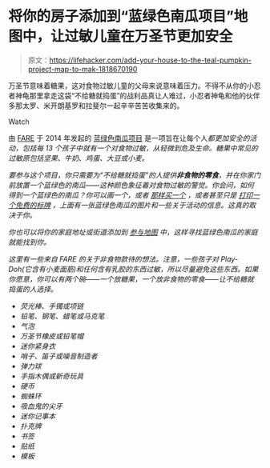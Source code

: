 # 将你的房子添加到“蓝绿色南瓜项目”地图中，让过敏儿童在万圣节更加安全

> 原文：<https://lifehacker.com/add-your-house-to-the-teal-pumpkin-project-map-to-mak-1818670190>

万圣节意味着糖果，这对食物过敏儿童的父母来说意味着压力。不得不从你的小忍者神龟那里拿走这袋“不给糖就捣蛋”的战利品真让人难过，小忍者神龟和他的伙伴多那太罗、米开朗基罗和拉斐尔一起辛辛苦苦收集来的。

Watch

由 [FARE](https://www.foodallergy.org/) 于 2014 年发起的 [蓝绿色南瓜项目](https://www.foodallergy.org/education-awareness/teal-pumpkin-project/) 是一项旨在让每个人*都更加安全的活动，包括每 13 个孩子中就有一个对食物过敏，从轻微到危及生命。糖果中常见的过敏原包括坚果、牛奶、鸡蛋、大豆或小麦。*

*要参与这个项目，你只需要为“不给糖就捣蛋”的人提供**非食物的零食**，并在你家门前放置一个蓝绿色的南瓜——这种颜色象征着对食物过敏的警觉。你会问，如何得到一个蓝绿色的南瓜？你可以画一个，或者 [那样买一个](http://www.michaels.com/9in-teal-craft-pumpkin-by-ashland/10514333.html?mkwid=sBOv2GXqu|pcrid|102013289952|pkw||pmt||pdv|c|prd|10514333&cm_mmc=zadv_PLASearch-_-google-_-All-Products-_-All-Products&utm_source=google&utm_term=&utm_campaign=All-Products&utm_medium=cpc&utm_content=sBOv2GXqu|pcrid|102013289952|pkw||pmt||pdv|c|prd|10514333&gclid=EAIaIQobChMI0fzO5cK51gIVC2t-Ch1VjQuLEAQYAiABEgJU1vD_BwE) ，或者甚至只是 [打印一个免费的标牌](https://www.foodallergy.org/education-awareness/teal-pumpkin-project/free-resources) ，上面有一张蓝绿色南瓜的图片和一些关于活动的信息。这真的取决于你。*

*你也可以将你的家庭地址或街道添加到 [参与地图](https://www.foodallergy.org/education-awareness/teal-pumpkin-project/map) 中，这样寻找蓝绿色南瓜的家庭就能找到你。*

*这里有一些来自 FARE 的关于非食物款待的想法。注意，一些孩子对 Play-Doh(它含有小麦面筋)和任何含有乳胶的东西过敏，所以尽量避免这些东西。如果你愿意，你可以有两个碗——一个放糖果，一个放非食物的零食——让不给糖就捣蛋的人选择。*

*   *荧光棒、手镯或项链*
*   *铅笔、钢笔、蜡笔或马克笔*
*   *气泡*
*   *万圣节橡皮或铅笔帽*
*   *迷你紧身衣*
*   *哨子、笛子或噪音制造者*
*   *弹力球*
*   *手指木偶或新奇玩具*
*   *硬币*
*   *蜘蛛环*
*   *吸血鬼的尖牙*
*   *迷你记事本*
*   *扑克牌*
*   *书签*
*   *贴纸*
*   *模板*